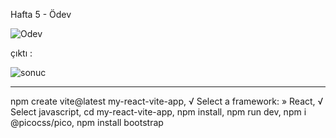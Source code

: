 Hafta 5 - Ödev

![Odev](https://github.com/TkN42/React/assets/29886553/81391680-e7e3-4813-b995-f3108bcbb069)



çıktı :

![sonuc](https://github.com/TkN42/React/assets/29886553/d328d18b-6f54-4ffe-80c2-a806e9bda58b)



----------------------------------------------------------------


npm create vite@latest my-react-vite-app,
√ Select a framework: » React,
√ Select javascript,
cd my-react-vite-app,
npm install,
npm run dev,
npm i @picocss/pico,
npm install bootstrap

